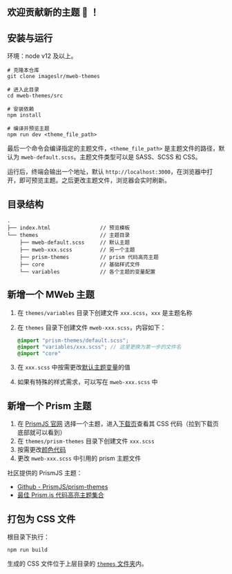 
## 欢迎贡献新的主题 🎉 ！

## 安装与运行

环境：node v12 及以上。

```
# 克隆本仓库
git clone imageslr/mweb-themes 

# 进入此目录
cd mweb-themes/src

# 安装依赖
npm install

# 编译并预览主题
npm run dev <theme_file_path>
```

最后一个命令会编译指定的主题文件，`<theme_file_path>` 是主题文件的路径，默认为 `mweb-default.scss`。主题文件类型可以是 SASS、SCSS 和 CSS。

运行后，终端会输出一个地址，默认 `http://localhost:3000`，在浏览器中打开，即可预览主题。之后更改主题文件，浏览器会实时刷新。


## 目录结构

```
.
├── index.html                // 预览模板
└── themes                    // 主题目录
    ├── mweb-default.scss     // 默认主题
    ├── mweb-xxx.scss         // 另一个主题
    ├── prism-themes          // prism 代码高亮主题
    ├── core                  // 基础样式文件
    └── variables             // 各个主题的变量配置
```

## 新增一个 MWeb 主题

1. 在 `themes/variables` 目录下创建文件 `xxx.scss`，`xxx` 是主题名称
2. 在 `themes` 目录下创建文件 `mweb-xxx.scss`，内容如下：

    ```scss
    @import "prism-themes/default.scss";
    @import "variables/xxx.scss"; // 这里更换为第一步的文件名
    @import "core"
    ```

3. 在 `xxx.scss` 中按需更改[默认主题变量](themes/variables/default.scss)的值
4. 如果有特殊的样式需求，可以写在 `mweb-xxx.scss` 中

<h2 id="prism">新增一个 Prism 主题</h2>

1. 在 [PrismJS 官网](https://prismjs.com/) 选择一个主题，进入[下载页](https://prismjs.com/download.html)查看其 CSS 代码（拉到下载页底部就可以看到）
2. 在 `themes/prism-themes` 目录下创建文件 `xxx.scss`
3. 按需更改[颜色代码](themes/prism-themes/default.scss)
4. 更改 `mweb-xxx.scss` 中引用的 prism 主题文件

社区提供的 PrismJS 主题：
* [Github - PrismJS/prism-themes](https://github.com/PrismJS/prism-themes)
* [最佳 Prism.js 代码高亮主题集合](https://ourcodeworld.com/articles/read/477/collection-of-the-best-open-source-prism-js-code-highlight-themes)

## 打包为 CSS 文件

根目录下执行：

```
npm run build
```

生成的 CSS 文件位于上层目录的 [`themes` 文件夹](../themes)内。